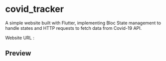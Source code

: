 # covid_tracker

A simple website built with Flutter, implementing Bloc State management to handle states and HTTP requests to fetch data from Covid-19 API.

Website URL : 

## Preview

